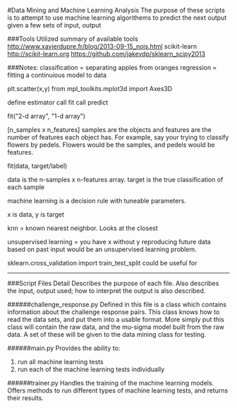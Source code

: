 #Data Mining and Machine Learning Analysis
The purpose of these scripts is to attempt to use machine learning algorithems to predict the next output given a few sets of input, output

###Tools Utilized
summary of available tools 	http://www.xavierdupre.fr/blog/2013-09-15_nojs.html
scikit-learn				http://scikit-learn.org
							https://github.com/jakevdp/sklearn_scipy2013

###Notes:
classification = separating apples from oranges
regression = fitting a continuious model to data

plt.scatter(x,y)
from mpl_toolkits.mplot3d import Axes3D

define estimator
call fit
call predict

fit("2-d array", "1-d array")

[n\_samples x n\_features]
samples are the objects and features are the number of features each object has.
For example, say your trying to classify flowers by pedels. Flowers would be the samples, and pedels would be features.

fit(data, target/label)

data is the n-samples x n-features array.
target is the true classification of each sample

machine learning is a decision rule with tuneable parameters.

x is data, y is target

knn = known nearest neighbor. Looks at the closest 

unsupervised learning = you have x without y
reproducing future data based on past input would be an unsupervised learning problem.

sklearn.cross_validation import train_test_split could be useful for 

---
###Script Files Detail
Describes the purpose of each file. Also describes the input, output used; how to interpret the output is also described.

######challenge_response.py
Defined in this file is a class which contains information about the challenge response pairs. This class knows how to read the data sets, and put them into a usable format.
More simply put this class will contain the raw data, and the mu-sigma model built from the raw data. A set of these will be given to the data mining class for testing.

######main.py
Provides the ability to:
1) run all machine learning tests
2) run each of the machine learning tests individually

######trainer.py
Handles the training of the machine learning models. Offers methods to run different types of machine learning tests, and returns their results.
